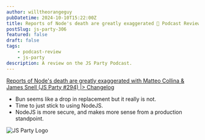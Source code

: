 ```yaml
---
author: willtheorangeguy
pubDatetime: 2024-10-10T15:22:00Z
title: Reports of Node's death are greatly exaggerated 🎊 Podcast Review
postSlug: js-party-306
featured: false
draft: false
tags:
    - podcast-review
    - js-party
description: A review on the JS Party Podcast.
---
```


[Reports of Node's death are greatly exaggerated with Matteo Collina & James Snell (JS Party #294) |> Changelog](https://changelog.com/jsparty/294)

-   Bun seems like a drop in replacement but it really is not.
-   Time to just stick to using NodeJS.
-   NodeJS is more secure, and makes more sense from a production standpoint.

![JS Party Logo](https://is1-ssl.mzstatic.com/image/thumb/Podcasts113/v4/8e/31/88/8e318808-56a6-b897-6f98-71cf214b54a3/mza_7508458937281322007.png/300x300bb.webp)
